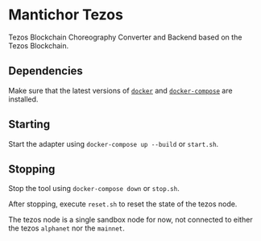 # Mantichor Tezos

Tezos Blockchain Choreography Converter and Backend based on the Tezos Blockchain.

## Dependencies

Make sure that the latest versions of [`docker`](https://docs.docker.com/install/) and [`docker-compose`](https://docs.docker.com/compose/install/) are installed.

## Starting

Start the adapter using `docker-compose up --build` or `start.sh`.

## Stopping

Stop the tool using `docker-compose down` or `stop.sh`.

After stopping, execute `reset.sh` to reset the state of the tezos node.

The tezos node is a single sandbox node for now, not connected to either the tezos `alphanet` nor the `mainnet`.
